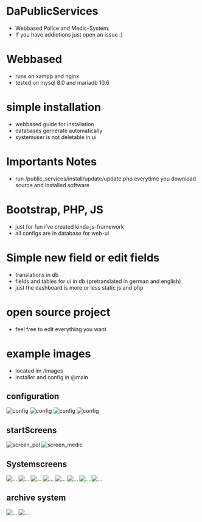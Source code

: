 # DaPublicServices
* Webbased Police and Medic-System.
* If you have addiotions just open an issue :)

# Webbased
* runs on xampp and nginx
* tested on mysql 8.0 and mariadb 10.6

# simple installation
* webbased guide for installation
* databases gernerate automatically
* systemuser is not deletable in ui

# Importants Notes
* run <yourdomain>/public_services/install/update/update.php everytime you download source and installed software

# Bootstrap, PHP, JS
* just for fun i've created kinda js-framework
* all configs are in database for web-ui

# Simple new field or edit fields
* translations in db
* fields and tables for ui in db (pretranslated in german and english)
* just the dashboard is more or less static js and php

# open source project
* feel free to edit everything you want

# example images 
* located im /images
* installer and config in @main

## configuration
![config](https://github.com/DaBurnerGermany/DaPublicServices/blob/main/images/%40main/Screenshot%202022-06-21%20210835.png)
![config](https://github.com/DaBurnerGermany/DaPublicServices/blob/main/images/%40main/Screenshot%202022-06-21%20211127.png)
![config](https://github.com/DaBurnerGermany/DaPublicServices/blob/main/images/%40main/Screenshot%202022-06-21%20211610.png)
![config](https://github.com/DaBurnerGermany/DaPublicServices/blob/main/images/%40main/Screenshot%202022-06-21%20211636.png)

## startScreens
![screen_pol](https://github.com/DaBurnerGermany/DaPublicServices/blob/main/images/%40main/startscreen_police.png)
![screen_medic](https://github.com/DaBurnerGermany/DaPublicServices/blob/main/images/%40main/startscreen_medic.png)

## Systemscreens

![...](https://github.com/DaBurnerGermany/DaPublicServices/blob/main/images/medic_system/overview.png)
![...](https://github.com/DaBurnerGermany/DaPublicServices/blob/main/images/police_system/add_file.png)
![...](https://github.com/DaBurnerGermany/DaPublicServices/blob/main/images/medic_system/file.png)
![...](https://github.com/DaBurnerGermany/DaPublicServices/blob/main/images/police_system/view_file.png)
![...](https://github.com/DaBurnerGermany/DaPublicServices/blob/main/images/medic_system/file_entry.png)
![...](https://github.com/DaBurnerGermany/DaPublicServices/blob/main/images/police_system/add_vehicle.png)
![...](https://github.com/DaBurnerGermany/DaPublicServices/blob/main/images/police_system/control_centre.png)
![...](https://github.com/DaBurnerGermany/DaPublicServices/blob/main/images/police_system/law_book.png)


## archive system
![...](https://github.com/DaBurnerGermany/DaPublicServices/blob/main/images/police_system/archive.png)
![...](https://github.com/DaBurnerGermany/DaPublicServices/blob/main/images/police_system/archive_01.png)
